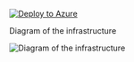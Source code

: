 [![Deploy to Azure](https://aka.ms/deploytoazurebutton)](https://portal.azure.com/#create/Microsoft.Template/uri/https%3A%2F%2Fraw.githubusercontent.com%2Fjimgodden%2FAzure_Networking_Labs%2Fmain%2FDeployment_Training%2FAzFWBasic_Complete%2Fsrc%2Fmain.json)


Diagram of the infrastructure

![Diagram of the infrastructure](diagram.drawio.png)
